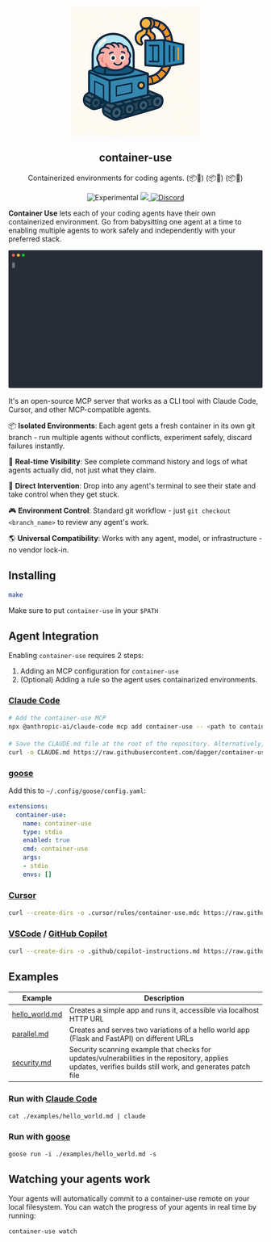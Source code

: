 <div align="center">
  <img src="./_assets/logo.png" align="center" alt="container-use" />
  <h2 align="center">container-use</h2>
  <p align="center">Containerized environments for coding agents. (📦🤖) (📦🤖) (📦🤖)</p>

  <p align="center">
    <img src="https://img.shields.io/badge/stability-experimental-orange.svg" alt="Experimental" />
    <a href="https://opensource.org/licenses/Apache-2.0">
      <img src="https://img.shields.io/badge/License-Apache_2.0-blue.svg">
    </a>
    <a href="https://discord.gg/UhXqKz7SRM">
      <img src="https://img.shields.io/discord/707636530424053791?logo=discord&logoColor=white&label=Discord&color=7289DA" alt="Discord">
    </a>
  </p>
</div>

**Container Use** lets each of your coding agents have their own containerized environment. Go from babysitting one agent at a time to enabling multiple agents to work safely and independently with your preferred stack.

<p align='center'>
    <img src='./_assets/screencast.svg' width='700' alt='container-use demo'>
</p>

It's an open-source MCP server that works as a CLI tool with Claude Code, Cursor, and other MCP-compatible agents.

📦 **Isolated Environments**: Each agent gets a fresh container in its own git branch - run multiple agents without conflicts, experiment safely, discard failures instantly.

👀 **Real-time Visibility**: See complete command history and logs of what agents actually did, not just what they claim.

🚁 **Direct Intervention**: Drop into any agent's terminal to see their state and take control when they get stuck.

🎮 **Environment Control**: Standard git workflow - just `git checkout <branch_name>` to review any agent's work.

🌎 **Universal Compatibility**: Works with any agent, model, or infrastructure - no vendor lock-in.

## Installing

```sh
make
```

Make sure to put `container-use` in your `$PATH`

## Agent Integration

Enabling `container-use` requires 2 steps:

1. Adding an MCP configuration for `container-use`
2. (Optional) Adding a rule so the agent uses containarized environments.

### [Claude Code](https://docs.anthropic.com/en/docs/claude-code/tutorials#set-up-model-context-protocol-mcp)

```sh
# Add the container-use MCP
npx @anthropic-ai/claude-code mcp add container-use -- <path to container-use> stdio

# Save the CLAUDE.md file at the root of the repository. Alternatively, merge the instructions into your own CLAUDE.md.
curl -o CLAUDE.md https://raw.githubusercontent.com/dagger/container-use/main/rules/agent.md
```

### [goose](https://block.github.io/goose/docs/getting-started/using-extensions#mcp-servers)

Add this to `~/.config/goose/config.yaml`:

```yaml
extensions:
  container-use:
    name: container-use
    type: stdio
    enabled: true
    cmd: container-use
    args:
    - stdio
    envs: []
```

### [Cursor](https://docs.cursor.com/context/model-context-protocol)

```sh
curl --create-dirs -o .cursor/rules/container-use.mdc https://raw.githubusercontent.com/dagger/container-use/main/rules/cursor.mdc
```

### [VSCode](https://code.visualstudio.com/docs/copilot/chat/mcp-servers) / [GitHub Copilot](https://docs.github.com/en/copilot/customizing-copilot/extending-copilot-chat-with-mcp)

```sh
curl --create-dirs -o .github/copilot-instructions.md https://raw.githubusercontent.com/dagger/container-use/main/rules/agent.md
```

## Examples

| Example | Description |
|---------|-------------|
| [hello_world.md](examples/hello_world.md) | Creates a simple app and runs it, accessible via localhost HTTP URL |
| [parallel.md](examples/parallel.md) | Creates and serves two variations of a hello world app (Flask and FastAPI) on different URLs |
| [security.md](examples/security.md) | Security scanning example that checks for updates/vulnerabilities in the repository, applies updates, verifies builds still work, and generates patch file |

### Run with [Claude Code](https://www.anthropic.com/claude-code)

```console
cat ./examples/hello_world.md | claude
```

### Run with [goose](https://block.github.io/goose/)

```console
goose run -i ./examples/hello_world.md -s
```

## Watching your agents work

Your agents will automatically commit to a container-use remote on your local filesystem. You can watch the progress of your agents in real time by running:

```console
container-use watch
```
